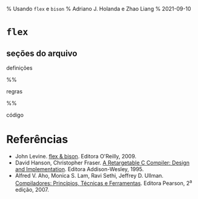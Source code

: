 % Usando `flex` e `bison`
% Adriano J. Holanda e Zhao Liang
% 2021-09-10

# `flex`

## seções do arquivo

definições

%%

regras

%%

código

# Referências

- John Levine. [flex & bison](https://www.oreilly.com/library/view/flex-bison/9780596805418/). Editora O'Reilly, 2009.
- David Hanson, Christopher Fraser. [A Retargetable C Compiler: Design and Implementation](https://www.amazon.com.br/Retargetable-Compiler-Design-Implementation/dp/0805316701). Editora Addison-Wesley, 1995.
-  Alfred V. Aho, Monica S. Lam, Ravi Sethi, Jeffrey D. Ullman. [Compiladores: Princípios, Técnicas e Ferramentas](https://www.amazon.com.br/Compiladores-princ%C3%ADpios-ferramentas-Alfred-Aho/dp/8588639246). Editora Pearson, 2<sup>a</sup> edição, 2007.